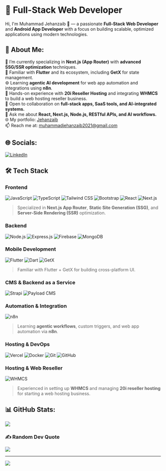 # 🚀 Full-Stack Web Developer

Hi, I'm Muhammad Jehanzaib 👋 — a passionate **Full-Stack Web Developer** and **Android App Developer** with a focus on building scalable, optimized applications using modern technologies.

## 💫 About Me:
🔭 I’m currently specializing in **Next.js (App Router)** with **advanced SSG/SSR optimization** techniques.<br>
🌱 Familiar with **Flutter** and its ecosystem, including **GetX** for state management.<br>
⚙️ Learning **agentic AI development** for web app automation and integrations using **n8n**.<br>
🧩 Hands-on experience with **20i Reseller Hosting** and integrating **WHMCS** to build a web hosting reseller business.<br>
🤝 Open to collaboration on **full-stack apps, SaaS tools, and AI-integrated systems.**<br>
💬 Ask me about **React, Next.js, Node.js, RESTful APIs, and AI workflows.**<br>
🌐 My portfolio: [Jehanzaib](https://jehanzaib.vercel.app)<br>
📫 Reach me at: muhammadjehanzaib2021@gmail.com<br>


## 🌐 Socials:
[![LinkedIn](https://img.shields.io/badge/LinkedIn-%230077B5.svg?logo=linkedin&logoColor=white)](https://linkedin.com/in/jehanzaib-javed) 

## 🛠 Tech Stack

### **Frontend**
![JavaScript](https://img.shields.io/badge/javascript-%23323330.svg?style=for-the-badge&logo=javascript&logoColor=%23F7DF1E)
![TypeScript](https://img.shields.io/badge/typescript-%23007ACC.svg?style=for-the-badge&logo=typescript&logoColor=white)
![Tailwind CSS](https://img.shields.io/badge/tailwindcss-%2338B2AC.svg?style=for-the-badge&logo=tailwind-css&logoColor=white)
![Bootstrap](https://img.shields.io/badge/bootstrap-%238511FA.svg?style=for-the-badge&logo=bootstrap&logoColor=white)
![React](https://img.shields.io/badge/react-%2320232a.svg?style=for-the-badge&logo=react&logoColor=%2361DAFB)
![Next.js](https://img.shields.io/badge/Next.js-black?style=for-the-badge&logo=next.js&logoColor=white)
> Specialized in **Next.js App Router**, **Static Site Generation (SSG)**, and **Server-Side Rendering (SSR)** optimization.

### **Backend**
![Node.js](https://img.shields.io/badge/node.js-6DA55F?style=for-the-badge&logo=node.js&logoColor=white)
![Express.js](https://img.shields.io/badge/express.js-%23404d59.svg?style=for-the-badge&logo=express&logoColor=%2361DAFB)
![Firebase](https://img.shields.io/badge/firebase-%23039BE5.svg?style=for-the-badge&logo=firebase)
![MongoDB](https://img.shields.io/badge/mongodb-%234ea94b.svg?style=for-the-badge&logo=mongodb&logoColor=white)

### **Mobile Development**
![Flutter](https://img.shields.io/badge/flutter-%2302569B.svg?style=for-the-badge&logo=flutter&logoColor=white)
![Dart](https://img.shields.io/badge/dart-%230175C2.svg?style=for-the-badge&logo=dart&logoColor=white)
![GetX](https://img.shields.io/badge/GetX-%23DC2626.svg?style=for-the-badge&logo=getx&logoColor=white)
> Familiar with Flutter + GetX for building cross-platform UI.

### **CMS & Backend as a Service**
![Strapi](https://img.shields.io/badge/Strapi-%23013d5a.svg?style=for-the-badge&logo=strapi&logoColor=white)
![Payload CMS](https://img.shields.io/badge/Payload_CMS-black?style=for-the-badge&logo=payloadcms&logoColor=white)

### **Automation & Integration**
![n8n](https://img.shields.io/badge/n8n.io-%23EF2C5A.svg?style=for-the-badge&logo=n8n&logoColor=white)
> Learning **agentic workflows**, custom triggers, and web app automation via **n8n**.

### **Hosting & DevOps**
![Vercel](https://img.shields.io/badge/vercel-%23000000.svg?style=for-the-badge&logo=vercel&logoColor=white)
![Docker](https://img.shields.io/badge/docker-%230db7ed.svg?style=for-the-badge&logo=docker&logoColor=white)
![Git](https://img.shields.io/badge/git-%23F05033.svg?style=for-the-badge&logo=git&logoColor=white)
![GitHub](https://img.shields.io/badge/github-%23121011.svg?style=for-the-badge&logo=github&logoColor=white)

### **Hosting & Web Reseller**
![WHMCS](https://img.shields.io/badge/WHMCS-%23008fcd.svg?style=for-the-badge&logo=whmcs&logoColor=white)
> Experienced in setting up **WHMCS** and managing **20i reseller hosting** for starting a web hosting business.

## 📊 GitHub Stats:
![](https://github-readme-stats.vercel.app/api/top-langs/?username=Jehanzaib084&theme=dark&hide_border=false&include_all_commits=true&count_private=false&layout=compact)

### ✍️ Random Dev Quote
![](https://quotes-github-readme.vercel.app/api?type=horizontal&theme=radical)

---
[![](https://visitcount.itsvg.in/api?id=Jehanzaib084&icon=0&color=0)](https://visitcount.itsvg.in)
